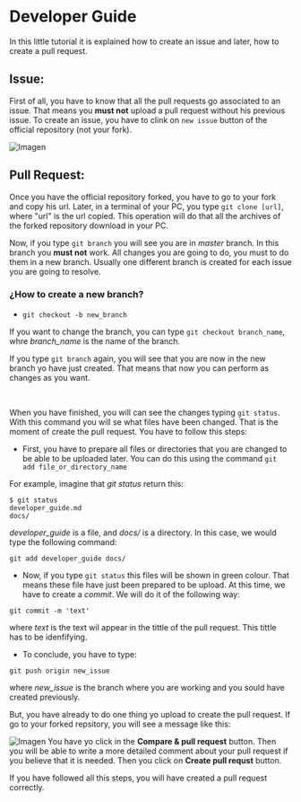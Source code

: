 # Developer Guide
In this little tutorial it is explained how to create an issue and later, how to create a pull request.

## Issue:
First of all, you have to know that all the pull requests go associated to an issue. That means you **must not** upload a pull request without his previous issue.
To create an issue, you have to clink on ``new issue`` button of the official repository (not your fork).

 ![Imagen](https://github.com/RoboTech-URJC/RobotechServer-Project/docs/developer_guide.png)

## Pull Request:
Once you have the official repository forked, you have to go to your fork and copy his url. Later, in a terminal of your PC, you type ``git clone [url]``, where "url" is the url copied.
This operation will do that all the archives of the forked repository download in your PC.

Now, if you type ``git branch`` you will see you are in *master* branch. In this branch you **must not** work. All changes you are going to do, you must to do them in a new branch. Usually one different branch is created for each issue you are going to resolve.

### ¿How to create a new branch?
* ``git checkout -b new_branch``

If you want to change the branch, you can type ``git checkout branch_name``, whre *branch_name* is the name of the branch.

If you type ``git branch`` again, you will see that you are now in the new branch yo have just created. That means that now you can perform as changes as you want.

<br>

When you have finished, you will can see the changes typing ``git status``. With this command you will se what files have been changed. That is the moment of create the pull request. You have to follow this steps:

* First, you have to prepare all files or directories that you are changed to be able to be uploaded later. You can do this using the command ``git add file_or_directory_name``

For example, imagine that *git status* return this:
```
$ git status
developer_guide.md
docs/
```
*developer_guide* is a file, and *docs/* is a directory. In this case, we would type the following command:
```
git add developer_guide docs/
```
* Now, if you type ``git status`` this files will be shown in green colour. That means these file have just been prepared to be upload. At this time, we have to create a *commit*. We will do it of the following way:

```
git commit -m 'text'
```
where *text* is the text wil appear in the tittle of the pull request. This tittle has to be idenfifying.

* To conclude, you have to type:

```
git push origin new_issue
```
where *new_issue* is the branch where you are working and you sould have created previously.

But, you have already to do one thing yo upload to create the pull request. If go to your forked repsitory, you will see a message like this:

![Imagen](https://github.com/RoboTech-URJC/RobotechServer-Project/docs/developer_guide2.png)
 You have yo click in the **Compare & pull request** button. Then you will be able to write a more detailed comment about your pull request if you believe that it is needed. Then you click on **Create pull requst** button.

 If you have followed all this steps, you will have created a pull request correctly.
